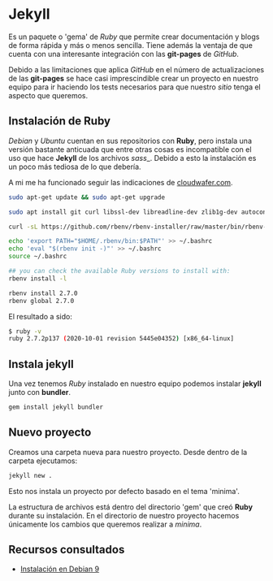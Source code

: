 # Jekyll

Es un paquete o 'gema' de _Ruby_ que permite crear documentación y blogs de forma rápida y más o menos sencilla. Tiene además la ventaja de que cuenta con una interesante integración con las __git-pages__ de _GitHub_.

Debido a las limitaciones que aplica _GitHub_ en el número de actualizaciones de las __git-pages__ se hace casi imprescindible crear un proyecto en nuestro equipo para ir haciendo los tests necesarios para que nuestro _sitio_ tenga el aspecto que queremos.

## Instalación de Ruby

_Debian_ y _Ubuntu_ cuentan en sus repositorios con __Ruby__, pero instala una versión bastante anticuada que entre otras cosas es incompatible con el uso que hace __Jekyll__ de los archivos _sass__.
Debido a esto la instalación es un poco más tediosa de lo que debería.

A mi me ha funcionado seguir las indicaciones de [cloudwafer.com](https://cloudwafer.com/blog/installing-ruby-on-debian-9/).

``` sh
sudo apt-get update && sudo apt-get upgrade

sudo apt install git curl libssl-dev libreadline-dev zlib1g-dev autoconf bison build-essential libyaml-dev libreadline-dev libncurses5-dev libffi-dev libgdbm-dev

curl -sL https://github.com/rbenv/rbenv-installer/raw/master/bin/rbenv-installer | bash -

echo 'export PATH="$HOME/.rbenv/bin:$PATH"' >> ~/.bashrc
echo 'eval "$(rbenv init -)"' >> ~/.bashrc
source ~/.bashrc

## you can check the available Ruby versions to install with:
rbenv install -l

rbenv install 2.7.0
rbenv global 2.7.0
```

El resultado a sido:

```sh
$ ruby -v
ruby 2.7.2p137 (2020-10-01 revision 5445e04352) [x86_64-linux]
```

## Instala jekyll

Una vez tenemos _Ruby_ instalado en nuestro equipo podemos instalar __jekyll__ junto con __bundler__.

```sh
gem install jekyll bundler
```
## Nuevo proyecto

Creamos una carpeta nueva para nuestro proyecto. Desde dentro de la carpeta ejecutamos:

```sh
jekyll new .
```

Esto nos instala un proyecto por defecto basado en el tema 'minima'.

La estructura de archivos está dentro del directorio 'gem' que creó __Ruby__ durante su instalación. En el directorio de nuestro proyecto hacemos únicamente los cambios que queremos realizar a _minima_.


## Recursos consultados

 - [Instalación en Debian 9](https://cloudwafer.com/blog/installing-ruby-on-debian-9/)